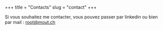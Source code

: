 +++
title = "Contacts"
slug = "contact"
+++

Si vous souhaitez me contacter, vous pouvez passer par linkedin ou bien par mail : root@mout.ch
